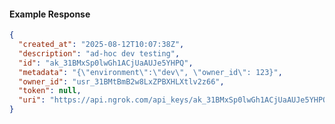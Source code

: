 <!-- Code generated for API Clients. DO NOT EDIT. -->

#### Example Response

```json
{
  "created_at": "2025-08-12T10:07:38Z",
  "description": "ad-hoc dev testing",
  "id": "ak_31BMxSp0lwGh1ACjUaAUJe5YHPQ",
  "metadata": "{\"environment\":\"dev\", \"owner_id\": 123}",
  "owner_id": "usr_31BMtBmB2w8LxZPBXHLXtlv2z66",
  "token": null,
  "uri": "https://api.ngrok.com/api_keys/ak_31BMxSp0lwGh1ACjUaAUJe5YHPQ"
}
```
